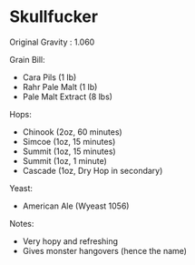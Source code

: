 Skullfucker
===

Original Gravity : 1.060

Grain Bill:

* Cara Pils (1 lb)
* Rahr Pale Malt (1 lb)
* Pale Malt Extract (8 lbs)

Hops:

* Chinook (2oz, 60 minutes)
* Simcoe (1oz, 15 minutes)
* Summit (1oz, 15 minutes)
* Summit (1oz, 1 minute)
* Cascade (1oz, Dry Hop in secondary)

Yeast:

* American Ale (Wyeast 1056)

Notes:

* Very hopy and refreshing
* Gives monster hangovers (hence the name)
